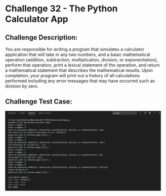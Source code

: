 # Challenge 32 - The Python Calculator App


## Challenge Description:

You are responsible for writing a program that simulates a calculator application that will take in
any two numbers, and a basic mathematical operation (addition, subtraction, multiplication,
division, or exponentiation), perform that operation, print a lexical statement of the operation,
and return a mathematical statement that describes the mathematical results. Upon completion,
your program will print out a history of all calculations performed including any error messages
that may have occurred such as division by zero.

## Challenge Test Case:

<p align = center>
  <img src="https://github.com/aajinkya1203/The-Art-Of-Doing/blob/branch-32/%2332.PNG">
</p>

